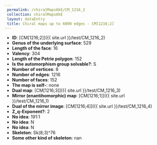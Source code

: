 ```yaml
--- 
 permalink: /chiralMaps6kE/CM_1216_2 
 collection: chiralMaps6kE
 layout: dataEntry
 title: Chiral maps up to 6000 edges - CM[1216;2]
---
```


- **ID**: [CM[1216;2]]({{ site.url }}/test/CM_1216_2)
- **Genus of the underlying surface**: 529
- **Length of the face**: 16
- **Valency**: 304
- **Length of the Petrie polygon**: 152
- **Is the automorphism group solvable?**: S
- **Number of vertices**: 8
- **Number of edges**: 1216
- **Number of faces**: 152
- **The map is self-**: none
- **Dual map**: [CM[1216;3]]({{ site.url }}/test/CM_1216_3)
- **Mirror (enantihomorphic) map**: [CM[1216;1]]({{ site.url }}/test/CM_1216_1)
- **Dual of the mirror image**: [CM[1216;4]]({{ site.url }}/test/CM_1216_4)
- **Z_q-Exponent?**: 2
- **No idea**:  191:1
- **No idea**: N
- **No idea**: N
- **Skeleton**: Sk(8;3)^76
- **Some other kind of skeleton**: nan
